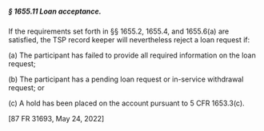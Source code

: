 ##### § 1655.11 Loan acceptance. #####

If the requirements set forth in §§ 1655.2, 1655.4, and 1655.6(a) are satisfied, the TSP record keeper will nevertheless reject a loan request if:

(a) The participant has failed to provide all required information on the loan request;

(b) The participant has a pending loan request or in-service withdrawal request; or

(c) A hold has been placed on the account pursuant to 5 CFR 1653.3(c).

[87 FR 31693, May 24, 2022]